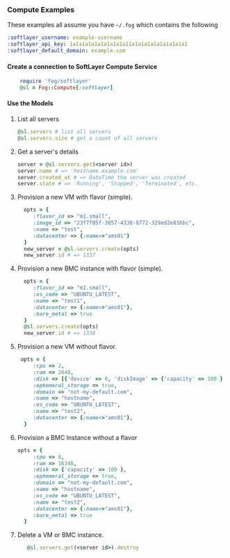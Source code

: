 ### Compute Examples

These examples all assume you have `~/.fog` which contains the following

   ```yaml  
   :softlayer_username: example-username
   :softlayer_api_key: 1a1a1a1a1a1a1a1a1a11a1a1a1a1a1a1a1a1a1 
   :softlayer_default_domain: example.com
  ```
  
#### Create a connection to SoftLayer Compute Service

```ruby
	require 'fog/softlayer'
	@sl = Fog::Compute[:softlayer]
```

#### Use the Models
1. List all servers

   ```ruby
   @sl.servers # list all servers
   @sl.servers.size # get a count of all servers 
   ```

1. Get a server's details

   ```ruby
   server = @sl.servers.get(<server id>)
   server.name # => 'hostname.example.com'
   server.created_at # => DateTime the server was created
   server.state # => 'Running', 'Stopped', 'Terminated', etc.
   ```

1. Provision a new VM with flavor (simple).

   ```ruby
     opts = {
     	:flavor_id => "m1.small",
     	:image_id => "23f7f05f-3657-4330-8772-329ed2e816bc",
     	:name => "test",
     	:datacenter => {:name=>"ams01"}
     }
     new_server = @sl.servers.create(opts)
     new_server.id # => 1337
   ```

1. Provision a new BMC instance with flavor (simple).

   ```ruby
     opts = {
     	:flavor_id => "m1.small",
     	:os_code => "UBUNTU_LATEST",
     	:name => "test1",
     	:datacenter => {:name=>"ams01"},
     	:bare_metal => true
     }
     @sl.servers.create(opts)
     new_server.id # => 1338
   ```

1. Provision a new VM without flavor.

   ```ruby
   	opts = {
     	:cpu => 2,
     	:ram => 2048,     	
     	:disk => [{'device' => 0, 'diskImage' => {'capacity' => 100 } }],
     	:ephemeral_storage => true,
     	:domain => "not-my-default.com",
     	:name => "hostname",
     	:os_code => "UBUNTU_LATEST",
     	:name => "test2",
     	:datacenter => {:name=>"ams01"},     
     }
   ```

1. Provision a BMC Instance without a flavor

   ```ruby
   opts = {
     	:cpu => 8,
     	:ram => 16348,     	
     	:disk => {'capacity' => 100 },
     	:ephemeral_storage => true,
     	:domain => "not-my-default.com",
     	:name => "hostname",
     	:os_code => "UBUNTU_LATEST",
     	:name => "test2",
     	:datacenter => {:name=>"ams01"},
     	:bare_metal => true
     }
   ```

1. Delete a VM or BMC instance.

   ```ruby
   	  @sl.servers.get(<server id>).destroy
   ```

